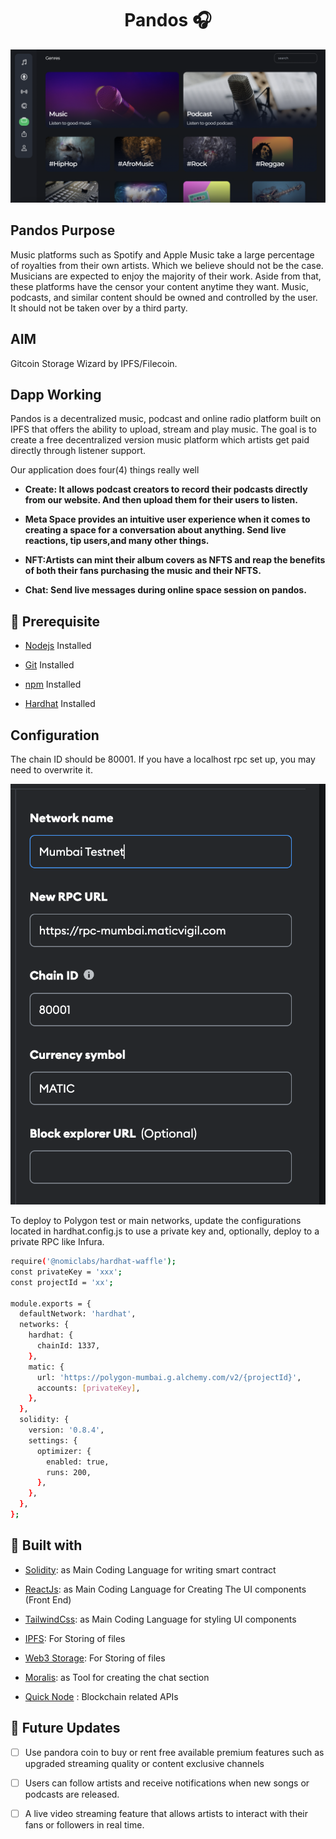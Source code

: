 <p align="center">

</p>
<h1 align="center">Pandos 🎧</h1>

<p align="center" title="Project Initiator"><img src="./src/assets/img/pandos.png" alt="Project Initiator"/></p>

## Pandos Purpose

Music platforms such as Spotify and Apple Music take a large percentage of royalties from their own artists. Which we believe should not be the case. Musicians are expected to enjoy the majority of their work. Aside from that, these platforms have the censor your content anytime they want. Music, podcasts, and similar content should be owned and controlled by the user. It should not be taken over by a third party.

## AIM
Gitcoin Storage Wizard by IPFS/Filecoin.

## Dapp Working

Pandos is a decentralized music, podcast and online radio platform built on IPFS that offers the ability to upload, stream and play music. The goal is to create a free decentralized version music platform which artists get paid directly through listener support.

Our application does four(4) things really well

- **Create: It allows podcast creators to record their podcasts directly from our website. And then upload them for their users to listen.**

- **Meta Space provides an intuitive user experience when it comes to creating a space for a conversation about anything. Send live reactions, tip users,and many other things.**

- **NFT:Artists can mint their album covers as NFTS and reap the benefits of both their fans purchasing the music and their NFTS.**

- **Chat: Send live messages during online space session on pandos.**

## 🦋 Prerequisite

- [Nodejs](https://nodejs.org/en// "Node") Installed

- [Git](https://git-scm.com/ "Git OFficial") Installed

- [npm](https://www.npmjs.com/ "npm ") Installed

- [Hardhat](https://hardhat.org/ "Hardhat ") Installed


## Configuration

The chain ID should be 80001. If you have a localhost rpc set up, you may need to overwrite it.

<p align="center" title="Project Initiator"><img src="./src/assets/img/rpc.jpg" alt="Project Initiator"/></p>

To deploy to Polygon test or main networks, update the configurations located in hardhat.config.js to use a private key and, optionally, deploy to a private RPC like Infura.

```Bash
require('@nomiclabs/hardhat-waffle');
const privateKey = 'xxx';
const projectId = 'xx';

module.exports = {
  defaultNetwork: 'hardhat',
  networks: {
    hardhat: {
      chainId: 1337,
    },
    matic: {
      url: 'https://polygon-mumbai.g.alchemy.com/v2/{projectId}',
      accounts: [privateKey],
    },
  },
  solidity: {
    version: '0.8.4',
    settings: {
      optimizer: {
        enabled: true,
        runs: 200,
      },
    },
  },
};
```

## 👷 Built with

- [Solidity](https://docs.soliditylang.org/en/v0.8.17/ "Solidity"): as Main Coding Language for writing smart contract

- [ReactJs](https://reactjs.org/ "React Js"): as Main Coding Language for Creating The UI components (Front End)

- [TailwindCss](https://tailwindcss.com/ "Tailwind Css"): as Main Coding Language for styling UI components

- [IPFS](https://ipfs.tech/ "IPFS"): For Storing of files

- [Web3 Storage](https://www.google.com/search?q=web3storage "Web3 Storage"): For Storing of files

- [Moralis](https://moralis.io/ "Moralis"): as Tool for creating the chat section

- [Quick Node](https://www.quicknode.com "QuickNode") : Blockchain related APIs

## 🎊 Future Updates

- [ ] Use pandora coin to buy or rent free available premium features such as upgraded streaming quality or content exclusive channels

- [ ] Users can follow artists and receive notifications when new songs or podcasts are released.

- [ ] A live video streaming feature that allows artists to interact with their fans or followers in real time.
